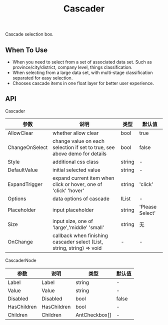 ﻿---
category: Components
type: Data Entry
title: Cascader
---

Cascade selection box.

## When To Use

- When you need to select from a set of associated data set. Such as province/city/district, company level, things classification.
- When selecting from a large data set, with multi-stage classification separated for easy selection.
- Chooses cascade items in one float layer for better user experience.


## API

Cascader

| 参数                 |  说明	                                          |  类型               |  默认值  |  
| -------------------- | ---------------------------------------------------- | --------------------- | --------- |  
| AllowClear           |  whether allow clear                                      |  bool               |  true	      |
| ChangeOnSelect       |  change value on each selection if set to true, see above demo for details  |  bool               |  false	      |
| Style                |  additional css class                                       |  string             |  -	          |
| DefaultValue         |  initial selected value                                      |  string             |  -	          |
| ExpandTrigger        |  expand current item when click or hover, one of 'click' 'hover'       |  string             |  'click'	  |
| Options	           |  data options of cascade                                    |  IList<AntCheckbox> |  -	          |
| Placeholder          |  input placeholder                                   |  string             |  'Please Select'	  |
| Size                 |  input size, one of 'large','middle' 'small'             |  string           |  无	          |
| OnChange             |  callback when finishing cascader select (List<CascaderNode>, string, string) => void  |   -   |  -            |


CascaderNode

| 参数             |  说明                    |  类型          | 默认值    |
| ---------------- | ------------------------ | -------------- | --------- |
| Label            |  Label                |  string        |  -        |
| Value            |  Value                   |  string        |  -        |
| Disabled         |  Disabled            |  bool          |  false    |
| HasChildren      |  HasChildren    |  bool          |  -        |
| Children         |  Children                 |  AntCheckbox[] |  -        |

